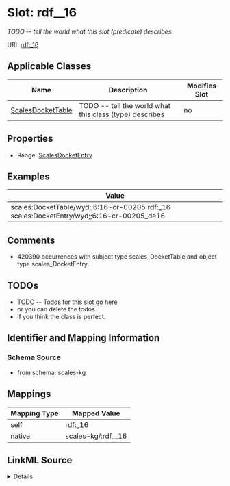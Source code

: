 

# Slot: rdf__16


_TODO -- tell the world what this slot (predicate) describes._





URI: [rdf:_16](http://www.w3.org/1999/02/22-rdf-syntax-ns#_16)



<!-- no inheritance hierarchy -->





## Applicable Classes

| Name | Description | Modifies Slot |
| --- | --- | --- |
| [ScalesDocketTable](../classes/ScalesDocketTable.md) | TODO -- tell the world what this class (type) describes |  no  |







## Properties

* Range: [ScalesDocketEntry](../classes/ScalesDocketEntry.md)






## Examples

| Value |
| --- |
| scales:DocketTable/wyd;;6:16-cr-00205 rdf:_16 scales:DocketEntry/wyd;;6:16-cr-00205_de16 |

## Comments

* 420390 occurrences with subject type scales_DocketTable and object type scales_DocketEntry.

## TODOs

* TODO -- Todos for this slot go here
* or you can delete the todos
* if you think the class is perfect.

## Identifier and Mapping Information







### Schema Source


* from schema: scales-kg




## Mappings

| Mapping Type | Mapped Value |
| ---  | ---  |
| self | rdf:_16 |
| native | scales-kg/:rdf__16 |




## LinkML Source

<details>
```yaml
name: rdf__16
description: TODO -- tell the world what this slot (predicate) describes.
todos:
- TODO -- Todos for this slot go here
- or you can delete the todos
- if you think the class is perfect.
comments:
- 420390 occurrences with subject type scales_DocketTable and object type scales_DocketEntry.
examples:
- value: scales:DocketTable/wyd;;6:16-cr-00205 rdf:_16 scales:DocketEntry/wyd;;6:16-cr-00205_de16
from_schema: scales-kg
rank: 1000
slot_uri: rdf:_16
alias: rdf__16
domain_of:
- scales_DocketTable
range: scales_DocketEntry

```
</details>